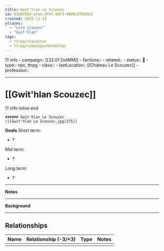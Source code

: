 ```yaml
---
title: Gwit'hlan Le Scouzec
id: 91b675b4-afea-4f4f-b973-4006c3fb53e2
created: 2022-11-13
aliases:
  - "Lord Scouzec"
  - "Gwit'hlan"
tags:
  - ttrpg/character
  - ttrpg/campaign/dotmm/npc
---
```



!!! info
    - campaign:: [[32.01 DotMM]]
    - factions::
    - related::
    - status:: 💓
    - type:: npc, ttrpg
    - class::
    - lastLocation:: [[Chateau Le Scouzec]]
    - profession::

---

# [[Gwit'hlan Scouzec]]

!!! info inline end

    ###### Gwit'hlan Le Scouzec
    ![[Gwit'hlan Le Scouzec.jpg|275]]
    


**Goals**
Short term:
 - ?

Mid term:
- ?

Long term:
- ?
---
**Notes**

---
**Background**

---

## Relationships

| Name    | Relationship (-3/+3) | Type | Notes  |
| ------- | :------------------: | ---- | ------ |
|         |                      |      |        |  
